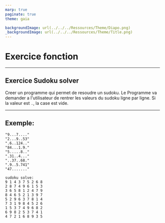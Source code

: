```yaml
---
marp: true
paginate: true
theme: gaia

backgroundImage: url(../../../Ressources/Theme/Diapo.png)
_backgroundImage: url(../../../Ressources/Theme/Title.png)
---
```


<link href="../../../Ressources/Theme/CSS/theme.css" rel="stylesheet">

<!-- _backgroundImage: url(../../../Ressources/Theme/Title.png) -->

# Exercice fonction

---

## Exercice Sudoku solver

Creer un programme qui permet de resoudre un sudoku.
Le Programme va demander a l'utilisateur de rentrer les valeurs du sudoku ligne par ligne.
Si la valeur est `.`, la case est vide.

---

## Exemple:
```
"9...7...."
"2...9..53"
".6..124.."
"84...1.9."
"5.....8.."
".31..4..."
"..37..68."
".9..5.741"
"47......."

sudoku solve:
9 1 4 3 7 5 2 6 8
2 8 7 4 9 6 1 5 3
3 6 5 8 1 2 4 7 9
8 4 6 5 2 1 3 9 7
5 2 9 6 3 7 8 1 4
7 3 1 9 8 4 5 2 6
1 5 3 7 4 9 6 8 2
6 9 8 2 5 3 7 4 1
4 7 2 1 6 8 9 3 5

```
